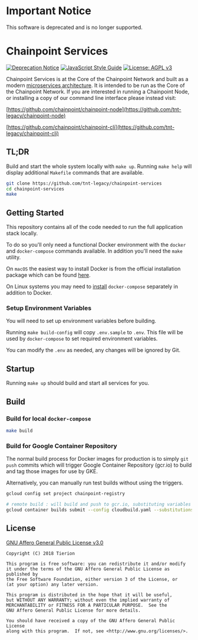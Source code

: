 # Important Notice

This software is deprecated and is no longer supported. 

# Chainpoint Services

[![Deprecation Notice](https://img.shields.io/badge/deprecated-legacy-lightgrey)](https://github.com/tnt-legacy)
[![JavaScript Style Guide](https://img.shields.io/badge/code_style-standard-brightgreen.svg)](https://standardjs.com)
[![License: AGPL v3](https://img.shields.io/badge/License-AGPL%20v3-blue.svg)](https://www.gnu.org/licenses/agpl-3.0)

Chainpoint Services is at the Core of the Chainpoint Network and
built as a modern [microservices architecture](https://martinfowler.com/articles/microservices.html). It is intended to be run as the Core of the Chainpoint Network. If you are interested in running a Chainpoint Node, or installing a copy of our command line interface please instead visit:

[https://github.com/chainpoint/chainpoint-node](https://github.com/tnt-legacy/chainpoint-node)

[https://github.com/chainpoint/chainpoint-cli](https://github.com/tnt-legacy/chainpoint-cli)


## TL;DR

Build and start the whole system locally with `make up`. Running `make help`
will display additional `Makefile` commands that are available.

```sh
git clone https://github.com/tnt-legacy/chainpoint-services
cd chainpoint-services
make
```

## Getting Started

This repository contains all of the code needed to
run the full application stack locally.

To do so you'll only need a functional Docker environment with the `docker`
and `docker-compose` commands available. In addition you'll need the `make`
utility.

On `macOS` the easiest way to install Docker is from the official
installation package which can be found [here](https://www.docker.com/docker-mac).

On Linux systems you may need to [install](https://docs.docker.com/compose/install/) `docker-compose`
separately in addition to Docker.

### Setup Environment Variables

You will need to set up environment variables before building.

Running `make build-config` will copy `.env.sample` to `.env`. This file will be used by `docker-compose` to set required environment variables.

You can modify the `.env` as needed, any changes will be ignored by Git.

## Startup

Running `make up` should build and start all services for you.

## Build

### Build for local `docker-compose`

```sh
make build
```

### Build for Google Container Repository

The normal build process for Docker images for production is to
simply `git push` commits which will trigger Google Container Repository (gcr.io)
to build and tag those images for use by GKE.

Alternatively, you can manually run test builds without using the triggers.

```sh
gcloud config set project chainpoint-registry

# remote build : will build and push to gcr.io, substituting variables present for triggers.
gcloud container builds submit --config cloudbuild.yaml --substitutions=REPO_NAME=delete-me,COMMIT_SHA=deadbeef .
```

## License

[GNU Affero General Public License v3.0](http://www.gnu.org/licenses/agpl-3.0.txt)

```text
Copyright (C) 2018 Tierion

This program is free software: you can redistribute it and/or modify
it under the terms of the GNU Affero General Public License as published by
the Free Software Foundation, either version 3 of the License, or
(at your option) any later version.

This program is distributed in the hope that it will be useful,
but WITHOUT ANY WARRANTY; without even the implied warranty of
MERCHANTABILITY or FITNESS FOR A PARTICULAR PURPOSE.  See the
GNU Affero General Public License for more details.

You should have received a copy of the GNU Affero General Public License
along with this program.  If not, see <http://www.gnu.org/licenses/>.
```
